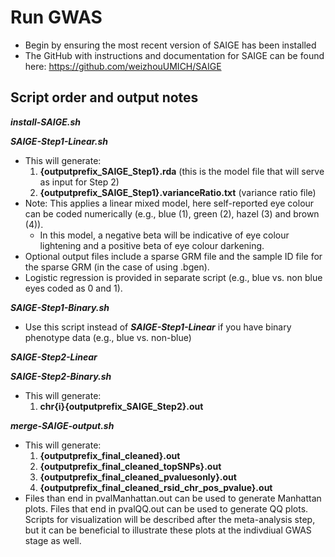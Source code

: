# Run GWAS

- Begin by ensuring the most recent version of SAIGE has been installed
- The GitHub with instructions and documentation for SAIGE can be found here: https://github.com/weizhouUMICH/SAIGE

## Script order and output notes

***install-SAIGE.sh***

***SAIGE-Step1-Linear.sh***

- This will generate:
    1. **{outputprefix_SAIGE_Step1}.rda** (this is the model file that will serve as input for Step 2)
    2. **{outputprefix_SAIGE_Step1}.varianceRatio.txt** (variance ratio file)
- Note: This applies a linear mixed model, here self-reported eye colour can be coded numerically (e.g., blue (1), green (2), hazel (3) and brown (4)).
    - In this model, a negative beta will be indicative of eye colour lightening and a positive beta of eye colour darkening.
- Optional output files include a sparse GRM file and the sample ID file for the sparse GRM (in the case of using .bgen).
- Logistic regression is provided in separate script (e.g., blue vs. non blue eyes coded as 0 and 1).

***SAIGE-Step1-Binary.sh***

- Use this script instead of ***SAIGE-Step1-Linear*** if you have binary phenotype data (e.g., blue vs. non-blue)

***SAIGE-Step2-Linear***

***SAIGE-Step2-Binary.sh***

- This will generate:
    1. **chr{i}{outputprefix_SAIGE_Step2}.out**

***merge-SAIGE-output.sh***

- This will generate:
    1. **{outputprefix_final_cleaned}.out**
    2. **{outputprefix_final_cleaned_topSNPs}.out**
    3. **{outputprefix_final_cleaned_pvaluesonly}.out**
    4. **{outputprefix_final_cleaned_rsid_chr_pos_pvalue}.out**
 - Files than end in pvalManhattan.out can be used to generate Manhattan plots.  Files that end in pvalQQ.out can be used to generate QQ plots.  Scripts for visualization will be described after the meta-analysis step, but it can be beneficial to illustrate these plots at the indivdiual GWAS stage as well.


